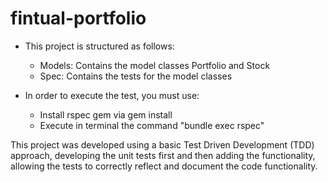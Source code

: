 # fintual-portfolio

* This project is structured as follows: 

    * Models: Contains the model classes Portfolio and Stock
    * Spec: Contains the tests for the model classes

* In order to execute the test, you must use:

    * Install rspec gem via gem install
    * Execute in terminal the command "bundle exec rspec"

This project was developed using a basic Test Driven Development (TDD) approach, developing the unit tests first and then adding the functionality, allowing the tests to correctly reflect and document the code functionality.